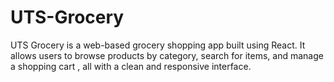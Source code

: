 # UTS-Grocery
UTS Grocery is a web-based grocery shopping app built using React. It allows users to browse products by category, search for items, and manage a shopping cart , all with a clean and responsive interface.
